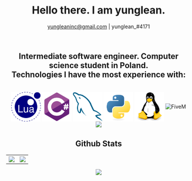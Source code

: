 <div align="center">
  <h1>Hello there. I am yunglean.</h1>
  
  yungleaninc@gmail.com | yunglean_#4171

  <br/>

  <h2>Intermediate software engineer. Computer science student in Poland.<br/>Technologies I have the most experience with:</h2>
  <br>
  <img align="center" alt="Lua" width="80px" src="https://raw.githubusercontent.com/devicons/devicon/1119b9f84c0290e0f0b38982099a2bd027a48bf1/icons/lua/lua-plain.svg"/>
  <img align="center" alt="C#" width="80px" src="https://raw.githubusercontent.com/devicons/devicon/1119b9f84c0290e0f0b38982099a2bd027a48bf1/icons/csharp/csharp-original.svg"/>
  <img align="center" alt="MySQL" width="80px" src="https://github.com/devicons/devicon/blob/master/icons/mysql/mysql-original.svg"/>
  <img align="center" alt="Python" width="80px" src="https://github.com/devicons/devicon/blob/master/icons/python/python-original.svg"/>
  <img align="center" alt="Linux" width="80px" src="https://raw.githubusercontent.com/devicons/devicon/1119b9f84c0290e0f0b38982099a2bd027a48bf1/icons/linux/linux-original.svg"/>
  <img align="center" alt="FiveM" width="80px" src="https://i.imgur.com/OMb7SkP.png"/><br>
  
  <img src="https://raw.githubusercontent.com/thepiyushmalhotra/thepiyushmalhotra/06eafd3aa63e8d0d41ed08717d3905ef064e460b/github-contribution-grid-snake.svg"/>

  <h2>Github Stats</h2>

  <table>
    <tr>
      <td valign="top" width="50%">
        <img src="https://github-readme-stats.vercel.app/api?username=yunglean4171&show_icons=true&theme=dark#gh-dark-mode-only&count_private=true&hide_border=true" align="center" style="width: 100%" />
      </td>
      <td valign="top" width="50%">
        <img src="https://github-readme-stats.vercel.app/api/top-langs/?username=yunglean4171&hide_border=true&layout=compact&hide=rescript&theme=dark#gh-dark-mode-only" align="center" style="width: 100%" />
      </td>
    </tr>
  </table>

  <img src="https://komarev.com/ghpvc/?username=yunglean4171&style=plastic">
</div>
